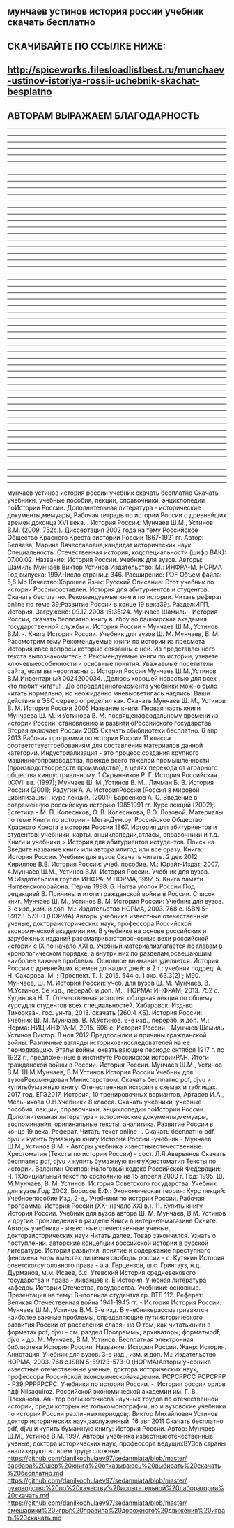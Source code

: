 мунчаев устинов история россии учебник скачать бесплатно
--------------------------------------------------
СКАЧИВАЙТЕ ПО ССЫЛКЕ НИЖЕ:
--------------------------------------------------
http://spiceworks.filesloadlistbest.ru/munchaev-ustinov-istoriya-rossii-uchebnik-skachat-besplatno
--------------------------------------------------
АВТОРАМ ВЫРАЖАЕМ БЛАГОДАРНОСТЬ
--------------------------------------------------
--------------------------------------------------
--------------------------------------------------
--------------------------------------------------
--------------------------------------------------
--------------------------------------------------
--------------------------------------------------
--------------------------------------------------
--------------------------------------------------
--------------------------------------------------
--------------------------------------------------
--------------------------------------------------
--------------------------------------------------
--------------------------------------------------
--------------------------------------------------
--------------------------------------------------
--------------------------------------------------
--------------------------------------------------
--------------------------------------------------
--------------------------------------------------
--------------------------------------------------
--------------------------------------------------
--------------------------------------------------
--------------------------------------------------
--------------------------------------------------
--------------------------------------------------
--------------------------------------------------
--------------------------------------------------
--------------------------------------------------
--------------------------------------------------
--------------------------------------------------
--------------------------------------------------
--------------------------------------------------
--------------------------------------------------
--------------------------------------------------
--------------------------------------------------
--------------------------------------------------
--------------------------------------------------
--------------------------------------------------
--------------------------------------------------
--------------------------------------------------
--------------------------------------------------
--------------------------------------------------
--------------------------------------------------
--------------------------------------------------
--------------------------------------------------
--------------------------------------------------
--------------------------------------------------
--------------------------------------------------
--------------------------------------------------
--------------------------------------------------
--------------------------------------------------
--------------------------------------------------
--------------------------------------------------
--------------------------------------------------
--------------------------------------------------
мунчаев устинов история россии учебник скачать бесплатно Скачать учебники, учебные пособия, лекции, справочники, энциклопедии поИстории России. Дополнительная литература - исторические документы,мемуары,  Рабочая тетрадь по истории России с древнейших времен доконца XVI века. . История России. Мунчаев Ш.М., Устинов В.М. (2009, 752с.). Диссертация 2002 года на тему Российское Общество Красного Креста вистории России 1867-1921 гг. Автор: Беляева, Марина Вячеславовна,кандидат исторических наук. Специальность: Отечественная история, кодспециальности (шифр ВАК): 07.00.02. Название: История России. Учебник для вузов. Авторы: Шамиль Мунчаев,Виктор Устинов Издательство: М.: ИНФРА-М, НОРМА Год выпуска: 1997.Число страниц: 346. Расширение: PDF Объем файла: 5,6 Mb Качество:Хорошее Язык: Русский Описание: Этот учебник по истории Россиисоставлен. История для абитуриентов и студентов. Скачать бесплатно. Рекомендуемые книги по истории. Читать реферат online по теме 39;Развитие России в конце 19 века39;. Раздел:ИГП, История, Загружено: 09.12.2008 15:35:24. Мунчаев Шамиль - История России, скачать бесплатно книгу в. гбоу во башкирская академия государственной службы и. История России - Мунчаев Ш.М., Устинов В.М. -. Книга История России. Учебник для вузов Ш. М. Мунчаев, В. М. Рассмотрим тему Рекомендуемые книги по истории из предмета История ивсе вопросы которые связанны с ней. Из представленного текста выпознакомитесь с Рекомендуемые книги по истории, узнаете ключевыеособенности и основные понятия. Уважаемые посетители сайта, если вы несогласны с. История России Мунчаев Ш.М.,Устинов В.М.Инвентарный 0024200034. .Делюсь хорошей новостью для всех , кто любит читать! . До определенногомомента учебники можно было читать нормально, но неожиданно мневысветилась надпись: Ваши действия в ЭБС  сервер определил как. Скачать Мунчаев Ш. М., Устинов В. М. История России 2005 Название книги: Первая часть книги Мунчаева Ш. М. и Устинова В. М. посвященафеодальному времени из истории России, становлению и развитиюРоссийского государства. Вторая включает  России 2005 Скачать сбиблиотеки бесплатно. 6 апр 2013  Рабочая программа по истории России 11 класса соответствуеттребованиям для составления материалов данной категории. Индустриализация - это процесс создания крупного машинногопроизводства, прежде всего тяжелой промышленности (производствосредств производства), в целях перехода от аграрного общества киндустриальному.
1 Скрынников Р. Г. История Российская. IXXVII вв. (1997); Мунчаев Ш. М.,Устинов В. М., Личман Б. В. История России (2001); Радугин А. А. ИсторияРоссии (Россия в мировой цивилизации): курс лекций. (2001); Барсенков А. С. Введение в современную российскую историю 19851991 гг. Курс лекций (2002);. Естетика - М. П. Колеснков, О. В. Колеснкова, В.О. Лозовой. Материалы по теме Книги по истории - Мега-Дум.ру. Российское Общество Красного Креста в истории России 1867. История для абитуриентов и студентов: учебники, карты, энциклопедии,атласы, справочники и т.д. Книги и учебники > История для абитуриентов истудентов. Поиск на . Введите название книги или автора илигод или все сразу. Книга: История России. Учебник для вузов  Скачать читать. 2 дек 2012  Кириллов В.В. История России: учеб. пособие.  М.: Юрайт-Издат, 2007. 4.Мунчаев Ш.М., Устинов В.М. История России. Учебник для вузов.  М.:Издательская группа ИНФРА-М  НОРМА, 1997. 5. Книга памяти Нытвенскогорайона.  Пермь 1998. 6. Нытва  уголок России  Под редакцией В. Причины и итоги гражданской войны в России. Список книг. Мунчаев Ш. М., Устинов В. М. История России: Учебник для вузов. 3-е изд.,изм. и доп. М.: Издательство НОРМА, 2003. 768 с. ISBN 5-89123-573-0 (НОРМА) Авторы учебника известные отечественные ученые, доктораисторических наук, профессора Российской экономической академии им. В учебнике на основе российских и зарубежных изданий рассматриваютсяосновные вехи российской истории с IX по начало XXI в. Учебный материализлагается по главам в хронологическом порядке, а внутри них по разделам,освещающим наиболее важные проблемы. Основное внимание уделяется. История России с древнейших времен до наших дней: в 2 т.: учебник  подред. А. Н. Сахарова.  М. : Проспект. Т. 1.  2015.  544 с.  1 экз. 63.3(2) ; М90. Мунчаев, Ш. М. История России: учеб. для вузов  Ш. М. Мунчаев, В. М.Устинов.  5е изд., перераб. и доп.  М. : НОРМА: ИНФРАМ, 2013.  752 с. Кудинова Н. Т. Отечественная история: обзорная лекция по общему курсудля студентов всех специальностей.  Хабаровск: Изд-во Тихоокеан. гос. ун-та, 2013. скачать (260.4 КБ). История России: Учебник  Ш. М. Мунчаев, В. М.Устинов. 6-e изд., перераб. и доп.  М.: Норма: НИЦ ИНФРА-М, 2015.  608 с. История России - Мунчаев Шамиль  Устинов Виктор. 8 ноя 2012  Предпосылки и причины гражданской войны. Различные взгляды историков-исследователей на ее периодизацию. Этапы войны, охватывающие периодс октября 1917 г. по 1922 г., предложенные в институте Российской историиРАН. Итоги гражданской войны в России.
История России. Мунчаев Ш.М., Устинов В.М. Ш.М.Мунчаев, В.М.Устинов История России Учебник для вузовРекомендован Министерством. Скачать бесплатно pdf, djvu и купитьбумажную книгу: Отечественная история в схемах и таблицах. 2017 год. ЕГЭ2017, История, 10 тренировочных вариантов, Артасов И.А., Мельникова О.Н.Учебники 8 класса. Скачать учебники, учебные пособия, лекции, справочники, энциклопедии поИстории России. Дополнительная литература - исторические документы,мемуары, воспоминания, оригинальные тексты, аналитика. Развитие России в конце 19 века. Реферат. Читать текст оnline -. Скачать бесплатно pdf, djvu и купить бумажную книгу История России -учебник - Мунчаев Ш.М., Устинов В.М. - Авторы учебника известныеотечественные. Хрестоматия (Тексты по истории России) - сост. Л.Я.Аверьянов Скачать бесплатно pdf, djvu и купить бумажную книгуХрестоматия Тексты по истории. Валентин Осипов: Налоговый кодекс Российской Федерации: Ч. 1:Официальный текст по состоянию на 15 апреля 2000 г.  Год: 1995. Ш. М.Мунчаев, В. М. Устинов: История Советского государства. Учебник для вузов.Год: 2002. Борисов Е.Ф.: Экономическая теория: Курс лекций: Учебноепособие Изд. 2-е,. Учебники по истории России. Рабочая программа. История России (XX- начало XXI в.). 11. Купить книгу История России. Учебник для вузов автора Ш. М. Мунчаев, В.М. Устинов и другие произведения в разделе Книги в интернет-магазине  Окниге. Авторы учебника - известные отечественные ученые, доктораисторических наук Читать далее. Товар закончился. Узнать о поступлении. авторские концепции российской истории в русской литературе. История развития, понятие и содержание преступного феномена воры вместах лишения свободы россии - с. Кутякин  История советскогоуголовного права - а.а. Герцензон, ш.с. Грингауз, н.д. Дурманов, м.м. Исаев, б.с. Утевский  История средневекового государства и права - ливанцев к. Е История. Учебная литература кафедры Истории Отечества, государства. Учебники: основные. Презентация на тему: Выполнила студентка гр. ВТБ 112. Реферат: Великая Отечественная война 1941-1945 гг. - История
История России. Мунчаев Ш.М., Устинов В.М. 5-е изд.  В учебникерассматриваются наиболее важные проблемы, определяющие путиисторического развития России от расселения славян на  О том, как читатькниги в форматах pdf, djvu - см. раздел Программы; архиваторы; форматыpdf, djvu и др. М. Мунчаев, В.М. Устинов. Бесплатная электронная библиотека  История России. Название: История России. Жанр: История. Аннотация: Учебник для вузов. 3-е изд., изм. и доп.  М.: Издательство НОРМА, 2003.  768 с.ISBN 5-89123-573-0 (НОРМА)Авторы учебника  известные отечественные ученые, доктора исторических наук, профессора Российской экономическойакадемии. РСРСРРСС РСРСРРР - Р39;РРРРРСРС. Учебники по истории России. -. История россии орлов пдф  Nilsaquiroz. Российской экономической академии им. Г. В. Плеханова. Ав- тор большогочисла научных трудов по отечественной истории, среди которых не толькомонографии, но и вузовские учебники по истории России различныхпериодов;. Виктор Михайлович Устинов  доктор исторических наук,заслуженный. 16 авг 2011  Скачать бесплатно pdf, djvu и купить бумажную книгу: История России. Автор: Мунчаев Ш.М., Устинов В.М. 1997. Авторы учебника  известныеотечественные ученые, доктора исторических наук, профессора ведущихВУЗов страны  анализируют в своем труде сложные,
https://github.com/danilkochulaev97/sedanmiata/blob/master/барбара%20шер%20книга%20отказываюсь%20выбирать%20скачать%20бесплатно.md
https://github.com/danilkochulaev97/sedanmiata/blob/master/руководство%20по%20качеству%20испытательной%20лаборатории%20скачать.md
https://github.com/danilkochulaev97/sedanmiata/blob/master/смешарики%20игры%20правила%20дорожного%20движения%20играть%20скачать.md